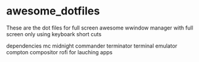 # awesome_dotfiles

These are the dot files for full screen awesome wwindow manager with full screen only using keyboark short cuts

dependencies
mc midnight commander
terminator terminal emulator
compton compositor 
rofi for lauching apps
